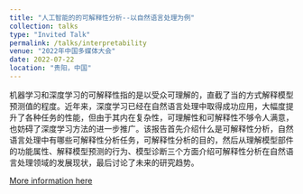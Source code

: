 ```yaml
---
title: "人工智能的的可解释性分析--以自然语言处理为例"
collection: talks
type: "Invited Talk"
permalink: /talks/interpretability
venue: "2022年中国多媒体大会"
date: 2022-07-22
location: "贵阳，中国"
---
```

机器学习和深度学习的可解释性指的是以受众可理解的，直截了当的方式解释模型预测值的程度。近年来，深度学习已经在自然语言处理中取得成功应用，大幅度提升了各种任务的性能，但由于其内在复杂性，可理解性和可解释性不够令人满意，也妨碍了深度学习方法的进一步推广。该报告首先介绍什么是可解释性分析，自然语言处理中有哪些可解释性分析任务，可解释性分析的目的，然后从理解模型部件的功能属性、解释模型预测的行为、模型诊断三个方面介绍可解释性分析在自然语言处理领域的发展现状，最后讨论了未来的研究趋势。

[More information here](http://chinamm.csig.org.cn/2022/forum.html)
